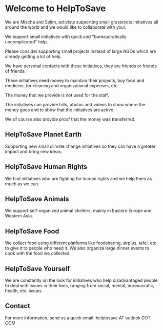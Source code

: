 # Welcome to HelpToSave

We are Mischa and Selim, activists supporting small grassroots initiatives all around the world and we would like to collaborate with you!. 

We support small initiatives with quick and "bureaucratically uncomplicated" help.

Please consider supporting small projects instead of large NGOs which are already getting a lot of help. 

We have personal contacts with these initiatives, they are friends or friends of friends. 

These initiatives need money to maintain their projects, buy food and medicine, for cleaning and organizational expenses, etc. 

The money that we provide is not used for the staff.

The initiatives can provide bills, photos and videos to show where the money goes and to show that the initiatives are active. 

We of course also provide proof that the money was transferred.


## HelpToSave Planet Earth
Supporting new small climate change initiatives so they can have a greater impact and bring new ideas.



## HelpToSave Human Rights
We find initiatives who are fighting for human rights and we help them as much as we can.



## HelpToSave Animals
We support self-organized animal shelters, mainly in Eastern Europe and Western Asia. 



## HelpToSave Food
We collect food using different platforms like foodsharing, sirplus, tafel, etc. to give it to people who need it. We also organize large dinner events to cook with the food we collected.



## HelpToSave Yourself
We are constantly on the look for initiatives who help disadvantaged people to deal with issues in their lives, ranging from social, mental, bureaucratic, health, etc. issues



## Contact
For more information, send us a quick email: helptosave AT outlook DOT COM
